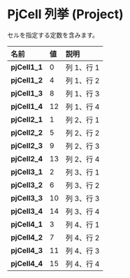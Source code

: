 
# PjCell 列挙 (Project)

セルを指定する定数を含みます。



|**名前**|**値**|**説明**|
|:-----|:-----|:-----|
|**pjCell1_1**|0|列 1、行 1|
|**pjCell1_2**|4|列 1、行 2|
|**pjCell1_3**|8|列 1、行 3|
|**pjCell1_4**|12|列 1、行 4|
|**pjCell2_1**|1|列 2、行 1|
|**pjCell2_2**|5|列 2、行 2|
|**pjCell2_3**|9|列 2、行 3|
|**pjCell2_4**|13|列 2、行 4|
|**pjCell3_1**|2|列 3、行 1|
|**pjCell3_2**|6|列 3、行 2|
|**pjCell3_3**|10|列 3、行 3|
|**pjCell3_4**|14|列 3、行 4|
|**pjCell4_1**|3|列 4、行 1|
|**pjCell4_2**|7|列 4、行 2|
|**pjCell4_3**|11|列 4、行 3|
|**pjCell4_4**|15|列 4、行 4|
